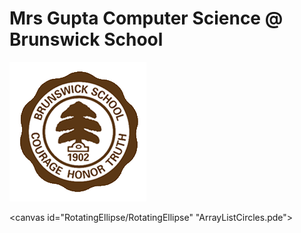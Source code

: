 # Mrs Gupta Computer Science @ Brunswick School 
![wick](Brunswick_Logo.png)

<canvas id="RotatingEllipse/RotatingEllipse" "ArrayListCircles.pde">
				</canvas>

